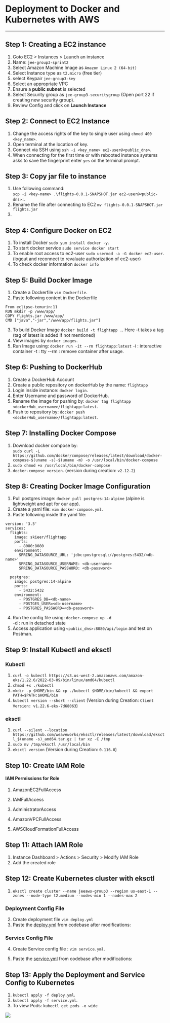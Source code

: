 
# Deployment to Docker and Kubernetes with AWS  
<hr>

## Step 1: Creating a EC2 instance 
1. Goto EC2 > Instances > Launch an instance
2. Name: ```jee-group3-sprint2```
3. Select Amazon Machine Image as ```Amazon Linux 2 (64-bit)```
4. Select Instance type as ```t2.micro``` (free tier)
5. select Keypair ```jee-group3-key```
6. Select an appropriate VPC
7. Ensure a **public subnet** is selected
8. Select Security group as ```jee-group3-securitygroup``` (Open port 22 if creating new security group).
9. Review Config and click on **Launch Instance**

## Step 2: Connect to EC2 Instance
1. Change the access rights of the key to single user using ```chmod 400 <key_name>```.
2. Open terminal at the location of key.
3. Connect via SSH using ```ssh -i <key_name> ec2-user@<public_dns>```.
4. When connecting for the first time or with rebooted instance systems asks to save the fingerprint enter ```yes``` on the terminal prompt.

## Step 3: Copy jar file to instance
1. Use following command:  
```scp -i <key-name> .\flights-0.0.1-SNAPSHOT.jar ec2-user@<public-dns>:```.
2. Rename the file after connecting to EC2 ```mv flights-0.0.1-SNAPSHOT.jar flights.jar```
3. 

## Step 4: Configure Docker on EC2
1. To install Docker  ```sudo yum install docker -y```.
2. To start docker service ```sudo service docker start```
3. To enable root access to ec2-user ```sudo usermod -a -G docker ec2-user```. (logout and reconnect to revaluate authorization of ec2-user)
4. To check docker information ```docker info```

## Step 5: Build Docker Image
1. Create a Dockerfile ```vim Dockerfile```.
2. Paste following content in the Dockerfile
```
From eclipse-temurin:11
RUN mkdir -p /www/app/
COPY flights.jar /www/app/
CMD ["java","-jar","/www/app/flights.jar"] 
```
3. To build Docker Image ```docker build -t flightapp .```.
Here -t takes a tag (tag of latest is added if not mentioned)
4. View images by ```docker images```.
5. Run Image using: ```docker run -it --rm flightapp:latest```
-i : interactive container
-t : tty
--rm : remove container after usage.

## Step 6: Pushing to DockerHub
1. Create a DockerHub Account
2. Create a public repository on dockerHub by the name: ```flightapp```
3. Login inside instance: ```docker login```.
4. Enter Username and password of DockerHub.
5. Rename the image for pushing by: ```docker tag flightapp <dockerHub_username>/flightapp:latest```.
6. Push to repository by: ```docker push <dockerHub_username>/flightapp:latest```.

## Step 7: Installing Docker Compose
1. Download docker compose by:  
```sudo curl -L https://github.com/docker/compose/releases/latest/download/docker-compose-$(uname -s)-$(uname -m) -o /usr/local/bin/docker-compose```
2. ```sudo chmod +x /usr/local/bin/docker-compose```
3. ```docker-compose version```. (version during creation: ```v2.12.2```)
## Step 8:  Creating Docker Image Configuration
1. Pull postgres image: ```docker pull postgres:14-alpine``` (alpine is lightweight and apt for our app).
2. Create a yaml file: ```vim docker-compose.yml```.
3. Paste following inside the yaml file:
```
version: '3.5'
services:
  flights:
    image: skieer/flightapp
    ports:
      - 8080:8080
    environment:
      SPRING_DATASOURCE_URL: 'jdbc:postgresql://postgres:5432/<db-name>'      
      SPRING_DATASOURCE_USERNAME: <db-username>
      SPRING_DATASOURCE_PASSWORD: <db-password>

  postgres:
    image: postgres:14-alpine
    ports:
      - 5432:5432
    environment:
      - POSTGRES_DB=<db-name>
      - POSTGES_USER=<db-username>
      - POSTGRES_PASSWORD=<db-password>
```
4. Run the config file using: ```docker-compose up -d```  
-d : run in detached state
5. Access application using ```<public_dns>:8080/api/login``` and test on Postman.

## Step 9: Install Kubectl and eksctl
### Kubectl
1. ```curl -o kubectl https://s3.us-west-2.amazonaws.com/amazon-eks/1.22.6/2022-03-09/bin/linux/amd64/kubectl```
2. ```chmod +x ./kubectl```
3. ```mkdir -p $HOME/bin && cp ./kubectl $HOME/bin/kubectl && export PATH=$PATH:$HOME/bin```
4. ```kubectl version --short --client``` (Version during Creation: ```Client Version: v1.22.6-eks-7d68063```)
### eksctl
1. ```curl --silent --location https://github.com/weaveworks/eksctl/releases/latest/download/eksctl_$(uname -s)_amd64.tar.gz | tar xz -C /tmp```
2. ```sudo mv /tmp/eksctl /usr/local/bin```
3. ```eksctl version``` (Version during Creation: ```0.116.0```)

## Step 10: Create IAM Role
#### IAM Permissions for Role

1. AmazonEC2FullAccess

2. IAMFullAccess

3. AdministratorAccess

4. AmazonVPCFullAccess

5. AWSCloudFormationFullAccess

## Step 11: Attach IAM Role
1. Instance Dashboard > Actions > Security > Modify IAM Role
2. Add the created role

## Step 12: Create Kubernetes cluster with eksctl
1. ```eksctl create cluster --name jeeaws-group3 --region us-east-1 --zones --node-type t2.medium --nodes-min 1 --nodes-max 2```
### Deployment Config File
2. Create deployment file ```vim deploy.yml```
3. Paste the [deploy.yml](./deploy.yml) from codebase after modifications:


### Service Config File
4. Create Service config file : ```vim service.yml```.

5. Paste the [service.yml](./service.yml) from codebase after modifications:

## Step 13: Apply the Deployment and Service Config to Kubernetes
1. ```kubectl apply -f deploy.yml```.
2. ```kubectl apply -f service.yml```.
3. To view Pods: ```kubectl get pods -o wide```
 <img src="pods.png">